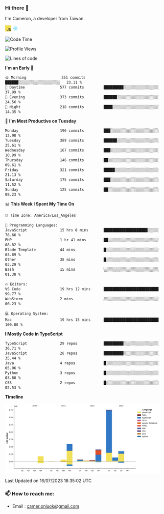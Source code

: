 ### Hi there 👋

I'm Cameron, a developer from Taiwan.


<code><img height="20" src="https://raw.githubusercontent.com/github/explore/80688e429a7d4ef2fca1e82350fe8e3517d3494d/topics/javascript/javascript.png"></code>
<code><img height="20" src="https://raw.githubusercontent.com/github/explore/80688e429a7d4ef2fca1e82350fe8e3517d3494d/topics/react/react.png"></code>



<!--START_SECTION:waka-->
![Code Time](http://img.shields.io/badge/Code%20Time-971%20hrs%2010%20mins-blue)

![Profile Views](http://img.shields.io/badge/Profile%20Views-0-blue)

![Lines of code](https://img.shields.io/badge/From%20Hello%20World%20I%27ve%20Written-3.6%20million%20lines%20of%20code-blue)

**I'm an Early 🐤** 

```text
🌞 Morning                351 commits         ██████░░░░░░░░░░░░░░░░░░░   23.11 % 
🌆 Daytime                577 commits         █████████░░░░░░░░░░░░░░░░   37.99 % 
🌃 Evening                373 commits         ██████░░░░░░░░░░░░░░░░░░░   24.56 % 
🌙 Night                  218 commits         ████░░░░░░░░░░░░░░░░░░░░░   14.35 % 
```
📅 **I'm Most Productive on Tuesday** 

```text
Monday                   196 commits         ███░░░░░░░░░░░░░░░░░░░░░░   12.90 % 
Tuesday                  389 commits         ██████░░░░░░░░░░░░░░░░░░░   25.61 % 
Wednesday                167 commits         ███░░░░░░░░░░░░░░░░░░░░░░   10.99 % 
Thursday                 146 commits         ██░░░░░░░░░░░░░░░░░░░░░░░   09.61 % 
Friday                   321 commits         █████░░░░░░░░░░░░░░░░░░░░   21.13 % 
Saturday                 175 commits         ███░░░░░░░░░░░░░░░░░░░░░░   11.52 % 
Sunday                   125 commits         ██░░░░░░░░░░░░░░░░░░░░░░░   08.23 % 
```


📊 **This Week I Spent My Time On** 

```text
🕑︎ Time Zone: America/Los_Angeles

💬 Programming Languages: 
JavaScript               15 hrs 8 mins       ████████████████████░░░░░   78.66 % 
PHP                      1 hr 41 mins        ██░░░░░░░░░░░░░░░░░░░░░░░   08.82 % 
Blade Template           44 mins             █░░░░░░░░░░░░░░░░░░░░░░░░   03.89 % 
Other                    38 mins             █░░░░░░░░░░░░░░░░░░░░░░░░   03.29 % 
Bash                     15 mins             ░░░░░░░░░░░░░░░░░░░░░░░░░   01.38 % 

🔥 Editors: 
VS Code                  19 hrs 12 mins      █████████████████████████   99.77 % 
WebStorm                 2 mins              ░░░░░░░░░░░░░░░░░░░░░░░░░   00.23 % 

💻 Operating System: 
Mac                      19 hrs 15 mins      █████████████████████████   100.00 % 
```

**I Mostly Code in TypeScript** 

```text
TypeScript               29 repos            █████████░░░░░░░░░░░░░░░░   36.71 % 
JavaScript               28 repos            █████████░░░░░░░░░░░░░░░░   35.44 % 
Java                     4 repos             █░░░░░░░░░░░░░░░░░░░░░░░░   05.06 % 
Python                   3 repos             █░░░░░░░░░░░░░░░░░░░░░░░░   03.80 % 
CSS                      2 repos             █░░░░░░░░░░░░░░░░░░░░░░░░   02.53 % 
```



**Timeline**

![Lines of Code chart](https://raw.githubusercontent.com/camer0nluo/camer0nluo/main/assets/bar_graph.png)


 Last Updated on 16/07/2023 18:35:02 UTC
<!--END_SECTION:waka-->

### 📫 How to reach me:
- Email : camer.onluok@gmail.com
